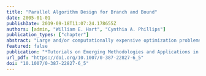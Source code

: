 ```yaml
---
title: "Parallel Algorithm Design for Branch and Bound"
date: 2005-01-01
publishDate: 2019-09-18T11:07:24.178655Z
authors: [admin, "William E. Hart", "Cynthia A. Phillips"]
publication_types: ["chapter"]
abstract: "Large and/or computationally expensive optimization problems sometimes require parallel or high-performance computing systems to achieve reasonable running times. This chapter gives an introduction to parallel computing for those familiar with serial optimization. We present techniques to assist the posting of serial optimization codes to parallel systems and discuss more fundamentally parallel approaches to optimization. We survey the state-of-the-art in distributed and shared-memory architectures and give an overview of the programming models appropriate for efficient algorithms on these platforms. As concrete examples, we discuss the design of parallel branch-and-bound algorithms for mixed-integer programming on a distributed-memory system, quadratic assignment problem on a grid architecture, and maximum parsimony in evolutionary trees on a sharedmemory system."
featured: false
publication: "*Tutorials on Emerging Methodologies and Applications in Operations Research: Presented at Informs 2004, Denver, CO*"
url_pdf: "https://doi.org/10.1007/0-387-22827-6_5"
doi: "10.1007/0-387-22827-6_5"
---
```


